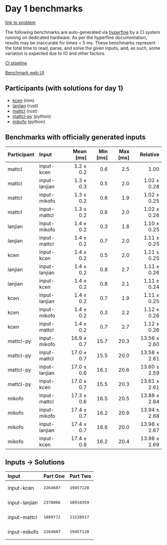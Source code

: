 # Day 1 benchmarks

[link to problem](https://adventofcode.com/2024/day/1)

The following benchmarks are auto-generated via
[hyperfine](https://github.com/sharkdp/hyperfine) by a CI system running on
dedicated hardware. As per the hyperfine documentation, results may be
inaccurate for times < 5 ms. These benchmarks represent the total time to read,
parse, and solve the given inputs, and, as such, some variation is expected due
to IO and other factors.

[CI pipeline](http://ci.papercode.net:8080/teams/main/pipelines/aoc2024)

[Benchmark web UI](https://aoc.ancalagon.black)


## Participants (with solutions for day 1)

- [kcen](https://github.com/kcen/aoc2024) (nim)
- [lanjian](https://github.com/lanjian/aoc-2024) (rust)
- [mattcl](https://github.com/mattcl/aoc2024) (rust)
- [mattcl-py](https://github.com/mattcl/aoc2024-py) (python)
- [mikofo](https://github.com/mikofo/aoc2024) (python)


## Benchmarks with officially generated inputs

| Participant | Input | Mean [ms] | Min [ms] | Max [ms] | Relative |
|:---|:---|---:|---:|---:|---:|
| mattcl | input-kcen | 1.2 ± 0.2 | 0.6 | 2.5 | 1.00 |
| mattcl | input-lanjian | 1.3 ± 0.3 | 0.5 | 2.0 | 1.02 ± 0.28 |
| mattcl | input-mikofo | 1.3 ± 0.2 | 0.6 | 1.9 | 1.02 ± 0.25 |
| mattcl | input-mattcl | 1.3 ± 0.2 | 0.6 | 2.0 | 1.02 ± 0.26 |
| lanjian | input-mikofo | 1.4 ± 0.2 | 0.3 | 1.8 | 1.10 ± 0.25 |
| lanjian | input-mattcl | 1.4 ± 0.2 | 0.7 | 2.0 | 1.11 ± 0.25 |
| kcen | input-kcen | 1.4 ± 0.2 | 0.5 | 2.0 | 1.11 ± 0.25 |
| lanjian | input-lanjian | 1.4 ± 0.2 | 0.8 | 2.7 | 1.11 ± 0.26 |
| lanjian | input-kcen | 1.4 ± 0.2 | 0.8 | 2.1 | 1.11 ± 0.24 |
| kcen | input-lanjian | 1.4 ± 0.2 | 0.7 | 1.9 | 1.11 ± 0.25 |
| kcen | input-mikofo | 1.4 ± 0.2 | 0.3 | 2.2 | 1.12 ± 0.26 |
| kcen | input-mattcl | 1.4 ± 0.2 | 0.7 | 2.7 | 1.12 ± 0.26 |
| mattcl-py | input-mikofo | 16.9 ± 0.7 | 15.7 | 20.3 | 13.56 ± 2.60 |
| mattcl-py | input-mattcl | 17.0 ± 0.7 | 15.5 | 20.0 | 13.58 ± 2.61 |
| mattcl-py | input-lanjian | 17.0 ± 0.6 | 16.1 | 20.6 | 13.60 ± 2.59 |
| mattcl-py | input-kcen | 17.0 ± 0.7 | 15.5 | 20.3 | 13.61 ± 2.61 |
| mikofo | input-mattcl | 17.3 ± 0.6 | 16.5 | 20.5 | 13.88 ± 2.64 |
| mikofo | input-mikofo | 17.4 ± 0.7 | 16.2 | 20.9 | 13.94 ± 2.68 |
| mikofo | input-lanjian | 17.4 ± 0.7 | 16.6 | 20.0 | 13.98 ± 2.67 |
| mikofo | input-kcen | 17.4 ± 0.8 | 16.2 | 20.4 | 13.98 ± 2.69 |


## Inputs -> Solutions

| Input | Part One | Part Two |
|:---|:---|:---|
|input-kcen|<pre>2264607</pre>|<pre>19457120</pre>|
|input-lanjian|<pre>2378066</pre>|<pre>18934359</pre>|
|input-mattcl|<pre>1889772</pre>|<pre>23228917</pre>|
|input-mikofo|<pre>2264607</pre>|<pre>19457120</pre>|